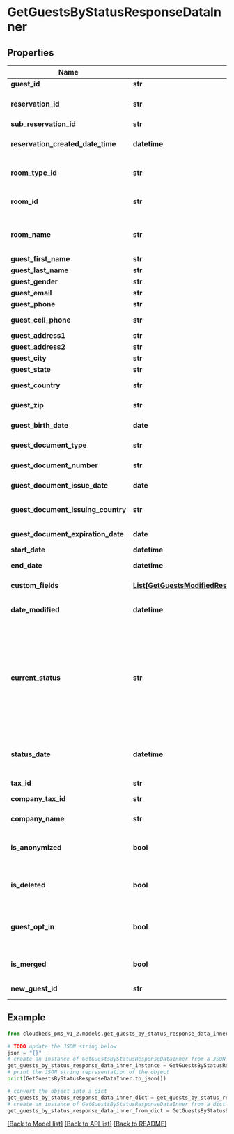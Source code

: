 # GetGuestsByStatusResponseDataInner


## Properties

Name | Type | Description | Notes
------------ | ------------- | ------------- | -------------
**guest_id** | **str** | Guest ID | [optional] 
**reservation_id** | **str** | Reservation&#39;s unique identifier | [optional] 
**sub_reservation_id** | **str** |  | [optional] 
**reservation_created_date_time** | **datetime** | Reservation creation datetime | [optional] 
**room_type_id** | **str** | Room Type ID that the guest is assigned | [optional] 
**room_id** | **str** | Room ID that the guest is assigned | [optional] 
**room_name** | **str** | Name of the room where guest is assigned | [optional] 
**guest_first_name** | **str** | First Name | [optional] 
**guest_last_name** | **str** | Last Name | [optional] 
**guest_gender** | **str** | Gender | [optional] 
**guest_email** | **str** | Email Address | [optional] 
**guest_phone** | **str** | Phone Number | [optional] 
**guest_cell_phone** | **str** | Cell Phone Number | [optional] 
**guest_address1** | **str** | Address | [optional] 
**guest_address2** | **str** | Address line 2 | [optional] 
**guest_city** | **str** | Address city | [optional] 
**guest_state** | **str** | Address state | [optional] 
**guest_country** | **str** | Address country | [optional] 
**guest_zip** | **str** | Address zip code | [optional] 
**guest_birth_date** | **date** | Guests Date of Birth | [optional] 
**guest_document_type** | **str** | Document Type | [optional] 
**guest_document_number** | **str** | Document Number | [optional] 
**guest_document_issue_date** | **date** | Document Issue Date | [optional] 
**guest_document_issuing_country** | **str** | Document Issuing Country | [optional] 
**guest_document_expiration_date** | **date** | Document Expiration Date | [optional] 
**start_date** | **datetime** | Check-in date | [optional] 
**end_date** | **datetime** | Check-out date | [optional] 
**custom_fields** | [**List[GetGuestsModifiedResponseDataInnerCustomFieldsInner]**](GetGuestsModifiedResponseDataInnerCustomFieldsInner.md) | List of custom fields | [optional] 
**date_modified** | **datetime** | Guest modification date | [optional] 
**current_status** | **str** | Current Status of the guest. Does not need to be equal to the status looked for (it may have had a status change outside of the filtered date range). | [optional] 
**status_date** | **datetime** | DateTime when the last status modification occurred. | [optional] 
**tax_id** | **str** | Tax ID | [optional] 
**company_tax_id** | **str** | Company tax ID | [optional] 
**company_name** | **str** | Company name | [optional] 
**is_anonymized** | **bool** | Flag indicating the guest data was removed upon request | [optional] 
**is_deleted** | **bool** | Flag indicating the guest&#39;s reservation was removed | [optional] 
**guest_opt_in** | **bool** | If guest has opted-in to marketing communication or not | [optional] 
**is_merged** | **bool** | Flag indicating that guest was merged | [optional] 
**new_guest_id** | **str** | Merged guest ID | [optional] 

## Example

```python
from cloudbeds_pms_v1_2.models.get_guests_by_status_response_data_inner import GetGuestsByStatusResponseDataInner

# TODO update the JSON string below
json = "{}"
# create an instance of GetGuestsByStatusResponseDataInner from a JSON string
get_guests_by_status_response_data_inner_instance = GetGuestsByStatusResponseDataInner.from_json(json)
# print the JSON string representation of the object
print(GetGuestsByStatusResponseDataInner.to_json())

# convert the object into a dict
get_guests_by_status_response_data_inner_dict = get_guests_by_status_response_data_inner_instance.to_dict()
# create an instance of GetGuestsByStatusResponseDataInner from a dict
get_guests_by_status_response_data_inner_from_dict = GetGuestsByStatusResponseDataInner.from_dict(get_guests_by_status_response_data_inner_dict)
```
[[Back to Model list]](../README.md#documentation-for-models) [[Back to API list]](../README.md#documentation-for-api-endpoints) [[Back to README]](../README.md)



